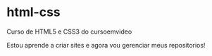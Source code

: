 # html-css
 Curso de HTML5 e CSS3 do cursoemvideo

Estou aprende a criar sites e agora vou gerenciar meus repositorios!
